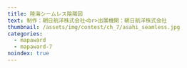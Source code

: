 ```yaml
---
title: 陸海シームレス陰陽図
text: 制作：朝日航洋株式会社<br>出展機関：朝日航洋株式会社
thumbnail: /assets/img/contest/ch_7/asahi_seamless.jpg
categories:
  - mapaward
  - mapaward-7
noindex: true
---
```

